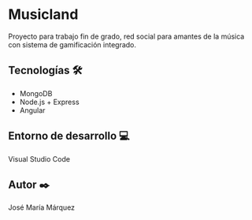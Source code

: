 # Musicland

Proyecto para trabajo fin de grado, red social para amantes de la música con sistema de gamificación integrado.

## Tecnologías 🛠️
* MongoDB
* Node.js + Express
* Angular

## Entorno de desarrollo 💻

Visual Studio Code

## Autor ✒️
José María Márquez
